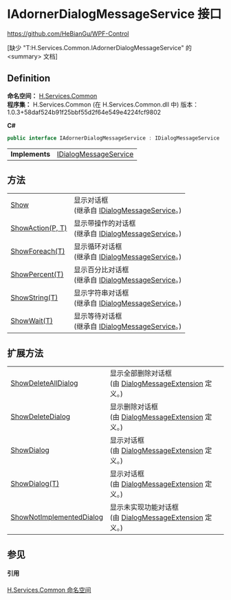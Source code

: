 # IAdornerDialogMessageService 接口
https://github.com/HeBianGu/WPF-Control

\[缺少 "T:H.Services.Common.IAdornerDialogMessageService" 的 &lt;summary&gt; 文档\]



## Definition
**命名空间：** <a href="b9cdd84f-6623-a51a-f53b-465103ced202">H.Services.Common</a>  
**程序集：** H.Services.Common (在 H.Services.Common.dll 中) 版本：1.0.3+58daf524b91f25bbf55d2f64e549e4224fcf9802

**C#**
``` C#
public interface IAdornerDialogMessageService : IDialogMessageService
```

<table><tr><td><strong>Implements</strong></td><td><a href="c02ebd57-786a-67bc-af92-fda45d0530e0">IDialogMessageService</a></td></tr>
</table>



## 方法
<table>
<tr>
<td><a href="501af1f5-7ec3-f784-2811-59fadc601c55">Show</a></td>
<td>显示对话框<br />(继承自 <a href="c02ebd57-786a-67bc-af92-fda45d0530e0">IDialogMessageService</a>。)</td></tr>
<tr>
<td><a href="95f23e77-1995-a9c4-d29e-5e0b8303633e">ShowAction(P, T)</a></td>
<td>显示带操作的对话框<br />(继承自 <a href="c02ebd57-786a-67bc-af92-fda45d0530e0">IDialogMessageService</a>。)</td></tr>
<tr>
<td><a href="4e4aecd5-b10a-0779-815a-ca512b6c2837">ShowForeach(T)</a></td>
<td>显示循环对话框<br />(继承自 <a href="c02ebd57-786a-67bc-af92-fda45d0530e0">IDialogMessageService</a>。)</td></tr>
<tr>
<td><a href="75996ead-4e5f-2d70-b361-5490db8e6169">ShowPercent(T)</a></td>
<td>显示百分比对话框<br />(继承自 <a href="c02ebd57-786a-67bc-af92-fda45d0530e0">IDialogMessageService</a>。)</td></tr>
<tr>
<td><a href="95766ddc-003e-a8b5-32dd-a55205f8b019">ShowString(T)</a></td>
<td>显示字符串对话框<br />(继承自 <a href="c02ebd57-786a-67bc-af92-fda45d0530e0">IDialogMessageService</a>。)</td></tr>
<tr>
<td><a href="d91d912c-8e6b-813b-3eb6-aa24e846074a">ShowWait(T)</a></td>
<td>显示等待对话框<br />(继承自 <a href="c02ebd57-786a-67bc-af92-fda45d0530e0">IDialogMessageService</a>。)</td></tr>
</table>

## 扩展方法
<table>
<tr>
<td><a href="08986a67-2522-6ab3-136b-5d1c0ff0e108">ShowDeleteAllDialog</a></td>
<td>显示全部删除对话框<br />(由 <a href="6d32bcde-182f-d900-69dd-66a819ae78dd">DialogMessageExtension</a> 定义。)</td></tr>
<tr>
<td><a href="c25d77d9-07e3-aa19-52fa-045fb2c4176c">ShowDeleteDialog</a></td>
<td>显示删除对话框<br />(由 <a href="6d32bcde-182f-d900-69dd-66a819ae78dd">DialogMessageExtension</a> 定义。)</td></tr>
<tr>
<td><a href="b1a5b31a-8c35-c5bf-44b3-4a33c450bee7">ShowDialog</a></td>
<td>显示对话框<br />(由 <a href="6d32bcde-182f-d900-69dd-66a819ae78dd">DialogMessageExtension</a> 定义。)</td></tr>
<tr>
<td><a href="5bbe5862-a3ce-6b0e-e100-d56bdbf4ed90">ShowDialog(T)</a></td>
<td>显示对话框<br />(由 <a href="6d32bcde-182f-d900-69dd-66a819ae78dd">DialogMessageExtension</a> 定义。)</td></tr>
<tr>
<td><a href="781714ae-4707-f622-48fd-3b137a752a5c">ShowNotImplementedDialog</a></td>
<td>显示未实现功能对话框<br />(由 <a href="6d32bcde-182f-d900-69dd-66a819ae78dd">DialogMessageExtension</a> 定义。)</td></tr>
</table>

## 参见


#### 引用
<a href="b9cdd84f-6623-a51a-f53b-465103ced202">H.Services.Common 命名空间</a>  
